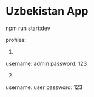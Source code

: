 # Uzbekistan App

npm run start:dev

profiles:

1) 
username: admin
password: 123

2) 
username: user
password: 123

